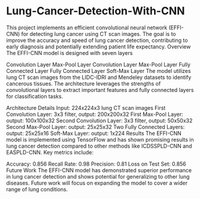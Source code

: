 # Lung-Cancer-Detection-With-CNN
This project implements an efficient convolutional neural network (EFFI-CNN) for detecting lung cancer using CT scan images. The goal is to improve the accuracy and speed of lung cancer detection, contributing to early diagnosis and potentially extending patient life expectancy.
Overview
The EFFI-CNN model is designed with seven layers

Convolution Layer
Max-Pool Layer
Convolution Layer
Max-Pool Layer
Fully Connected Layer
Fully Connected Layer
Soft-Max Layer
The model utilizes lung CT scan images from the LIDC-IDRI and Mendeley datasets to identify cancerous tissues. The architecture leverages the strengths of convolutional layers to extract important features and fully connected layers for classification tasks.

Architecture Details
Input: 224x224x3 lung CT scan images
First Convolution Layer: 3x3 filter, output: 200x200x32
First Max-Pool Layer: output: 100x100x32
Second Convolution Layer: 3x3 filter, output: 50x50x32
Second Max-Pool Layer: output: 25x25x32
Two Fully Connected Layers: output: 25x25x16
Soft-Max Layer: output: 1x224
Results
The EFFI-CNN model is implemented using TensorFlow and has shown promising results in lung cancer detection compared to other methods like ICDSSPLD-CNN and EASPLD-CNN. Key metrics include:

Accuracy: 0.856
Recall Rate: 0.98
Precision: 0.81
Loss on Test Set: 0.856
Future Work
The EFFI-CNN model has demonstrated superior performance in lung cancer detection and shows potential for generalizing to other lung diseases. Future work will focus on expanding the model to cover a wider range of lung conditions.
